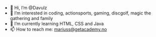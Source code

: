 - 👋 Hi, I’m @Davulz
- 👀 I’m interested in coding, actionsports, gaming, discgolf, magic the gathering and family
- 🌱 I’m currently learning HTML, CSS and Java
- 📫 How to reach me: mariuss@getacademy.no

<!---
Davulz/Davulz is a ✨ special ✨ repository because its `README.md` (this file) appears on your GitHub profile.
You can click the Preview link to take a look at your changes.
--->
